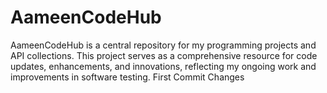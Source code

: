 # AameenCodeHub
AameenCodeHub is a central repository for my programming projects and API collections. This project serves as a comprehensive resource for code updates, enhancements, and innovations, reflecting my ongoing work and improvements in software testing.
First Commit Changes
